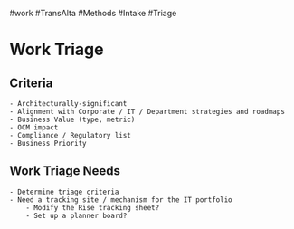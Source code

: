 #work #TransAlta #Methods #Intake #Triage
#  Work Triage
## Criteria
	- Architecturally-significant
	- Alignment with Corporate / IT / Department strategies and roadmaps
	- Business Value (type, metric)
	- OCM impact
	- Compliance / Regulatory list
	- Business Priority
## Work Triage Needs
	- Determine triage criteria
	- Need a tracking site / mechanism for the IT portfolio
		- Modify the Rise tracking sheet?
		- Set up a planner board?